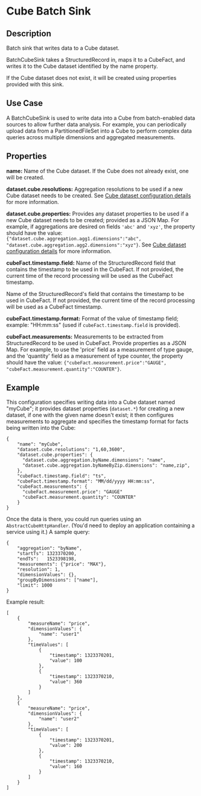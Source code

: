 # Cube Batch Sink

Description
-----------

Batch sink that writes data to a Cube dataset.

BatchCubeSink takes a StructuredRecord in, maps it to a CubeFact, and writes it to
the Cube dataset identified by the name property.

If the Cube dataset does not exist, it will be created using properties provided with this
sink.

Use Case
--------

A BatchCubeSink is used to write data into a Cube from batch-enabled data sources to allow
further data analysis. For example, you can periodically upload data from a
PartitionedFileSet into a Cube to perform complex data queries across multiple dimensions
and aggregated measurements.

Properties
----------

**name:** Name of the Cube dataset. If the Cube does not already exist, one will be created.

**dataset.cube.resolutions:** Aggregation resolutions to be used if a
new Cube dataset needs to be created. See [Cube dataset configuration details] for more information.

**dataset.cube.properties:** Provides any dataset properties to be used
if a new Cube dataset needs to be created; provided as a JSON Map. For
example, if aggregations are desired on fields ``'abc'`` and ``'xyz'``, the
property should have the value:
``{"dataset.cube.aggregation.agg1.dimensions":"abc", "dataset.cube.aggregation.agg2.dimensions":"xyz"}``.
See [Cube dataset configuration details] for more information.

  [Cube dataset configuration details]: http://docs.cask.co/cdap/current/en/developers-manual/building-blocks/datasets/cube.html

**cubeFact.timestamp.field:** Name of the StructuredRecord field that contains the
timestamp to be used in the CubeFact. If not provided, the current time of the record
processing will be used as the CubeFact timestamp.

Name of the StructuredRecord's field that contains the timestamp to be used in CubeFact.
If not provided, the current time of the record processing will be used as a CubeFact timestamp.

**cubeFact.timestamp.format:** Format of the value of timestamp field; example: "HH:mm:ss" (used if
``cubeFact.timestamp.field`` is provided).

**cubeFact.measurements:** Measurements to be extracted from StructuredRecord to be used
in CubeFact. Provide properties as a JSON Map. For example, to use the 'price' field as a
measurement of type gauge, and the 'quantity' field as a measurement of type counter, the
property should have the value: ``{"cubeFact.measurement.price":"GAUGE",
"cubeFact.measurement.quantity":"COUNTER"}``.

Example
-------

This configuration specifies writing data into a Cube dataset named "myCube"; it provides
dataset properties (``dataset.*``) for creating a new dataset, if one with the given name
doesn't exist; it then configures measurements to aggregate and specifies the timestamp
format for facts being written into the Cube:

    {
        "name": "myCube",
        "dataset.cube.resolutions": "1,60,3600",
        "dataset.cube.properties": {
          "dataset.cube.aggregation.byName.dimensions": "name",
          "dataset.cube.aggregation.byNameByZip.dimensions": "name,zip",
        },
        "cubeFact.timestamp.field": "ts",
        "cubeFact.timestamp.format": "MM/dd/yyyy HH:mm:ss",
        "cubeFact.measurements": {
          "cubeFact.measurement.price": "GAUGE"
          "cubeFact.measurement.quantity": "COUNTER"
        }
    }

Once the data is there, you could run queries using an ``AbstractCubeHttpHandler``. (You'd
need to deploy an application containing a service using it.) A sample query:

    {
        "aggregation": "byName",
        "startTs": 1323370200,
        "endTs":   1523398198,
        "measurements": {"price": "MAX"},
        "resolution": 1,
        "dimensionValues": {},
        "groupByDimensions": ["name"],
        "limit": 1000
    }

Example result:

    [
        {
            "measureName": "price",
            "dimensionValues": {
                "name": "user1"
            },
            "timeValues": [
                {
                    "timestamp": 1323370201,
                    "value": 100
                },
                {
                    "timestamp": 1323370210,
                    "value": 360
                }
            ]
        },
        {
            "measureName": "price",
            "dimensionValues": {
                "name": "user2"
            },
            "timeValues": [
                {
                    "timestamp": 1323370201,
                    "value": 200
                },
                {
                    "timestamp": 1323370210,
                    "value": 160
                }
            ]
        }
    ]
